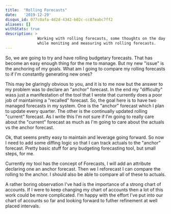 ```yaml
---
title:  "Rolling Forecasts"
date:   '2019-12-29'
disqus_id: 077c0afa-4d2d-4342-b02c-cc87eabc7ff2
aliases: []
withStats: true
description: >
              Working with rolling forecasts, some thoughts on the day to day nature of running a business
              while moniting and measuring with rolling forecasts.
---
```


So, we are going to try and have rolling budgetary forecasts. That has become an easy enough thing for the me to manage. But my new "issue" is the anchoring of my goals. What am I going to compare my rolling forecasts to if I'm constantly generating new ones?

This may be glaringly obvious to you, and it is to me now but the answer to my problem was to declare an "anchor" forecast. In the end my "difficulty" wass just a manifestation of the tool that I wrote that currently does a poor job of maintaining a "recalled" forecast. So, the goal here is to have two managed forecasts in my system. One is the "anchor" forecast which I plan to update every quarter. The other is the continually updated rolling "current" forecast. As I write this I'm not sure if I'm going to really care about the "current" forecast as much as I'm going to care about the actuals vs the anchor forecast.

Ok, that seems pretty easy to maintain and leverage going forward. So now I need to add some diffing logic so that I can track actuals to the "anchor" forecast. Pretty basic stuff for any budgeting forecasting tool, but small steps, for me.

Currently my tool has the concept of Forecasts, I will add an attribute declaring one an anchor forecast. Then we I reforecast I can compare the rolling to the anchor. I should also be able to compare all of these to actuals.

A rather boring observation I've had is the importance of a strong chart of accounts. If I were to keep changing my chart of accounts then a lot of this work could be more complicated. I'm happy with the effort I've put into our chart of accounts so far and looking forward to futher refinement at well placed intervals.
